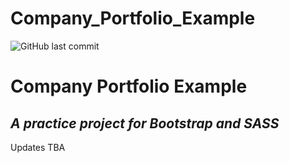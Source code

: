 # Company_Portfolio_Example
![GitHub last commit](https://img.shields.io/github/last-commit/daveyedgar/Company_Portfolio_Example)

# Company Portfolio Example
## _A practice project for Bootstrap and SASS_

Updates TBA
